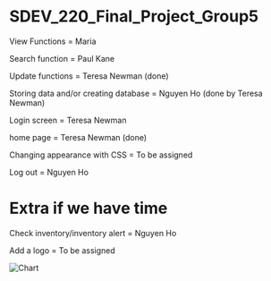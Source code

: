 # SDEV_220_Final_Project_Group5

View Functions = Maria 

Search function = Paul Kane 

Update functions = Teresa Newman (done)

Storing data and/or creating database = Nguyen Ho (done by Teresa Newman)

Login screen = Teresa Newman

home page = Teresa Newman (done)

Changing appearance with CSS =  To be assigned 

Log out  = Nguyen Ho

# Extra if we have time

Check inventory/inventory alert  = Nguyen Ho

Add a logo  = To be assigned


![Chart](https://github.com/user-attachments/assets/fcd7a692-5f8a-4f6a-91fe-b2e40b421b8a)
